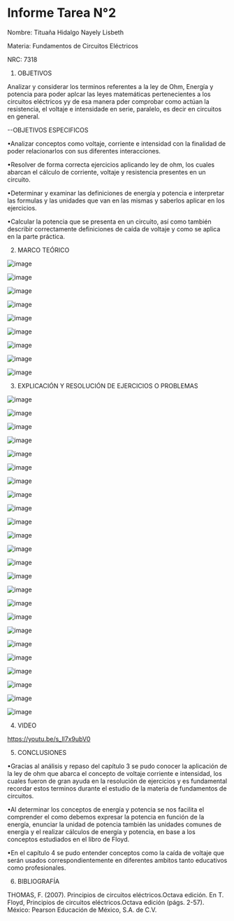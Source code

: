 # Informe Tarea N°2

Nombre: Tituaña Hidalgo Nayely Lisbeth

Materia: Fundamentos de Circuitos Eléctricos 

NRC: 7318

1. OBJETIVOS

Analizar y considerar  los terminos referentes a la ley de Ohm, Energía y potencia para poder aplcar las leyes matemáticas pertenecientes a los circuitos eléctricos yy de esa manera pder comprobar como actúan la resistencia, el voltaje e intensidade en serie, paralelo, es decir en circuitos en general.

--OBJETIVOS ESPECIFICOS 

•Analizar conceptos como voltaje, corriente e intensidad con la finalidad de  poder relacionarlos con sus diferentes interacciones.

•Resolver de forma correcta ejercicios aplicando ley de ohm, los cuales abarcan el cálculo de corriente, voltaje y resistencia presentes en un circuito.

•Determinar y examinar las definiciones de energía y potencia e interpretar las formulas y las unidades que van en las mismas y saberlos aplicar en los ejercicios.

•Calcular la potencia que se presenta en un circuito, así como también describir correctamente definiciones de caída de voltaje y como se aplica en la parte práctica.

2. MARCO TEÓRICO 

![image](https://user-images.githubusercontent.com/105722861/169948088-e74169ad-f5bf-41cf-8e7a-f5609fe0700b.png)

![image](https://user-images.githubusercontent.com/105722861/169948193-7a623fe8-8a2f-422b-b4f4-fcbf385089c3.png)

![image](https://user-images.githubusercontent.com/105722861/169948200-fce794ba-d15f-400f-b0e6-b81f2ddec36b.png)

![image](https://user-images.githubusercontent.com/105722861/169948217-e2eaaa8f-f91c-4317-a74d-c7f16f1c30cf.png)

![image](https://user-images.githubusercontent.com/105722861/169948227-0e22fe4f-2343-46d9-8f86-a809d7d39c5a.png)

![image](https://user-images.githubusercontent.com/105722861/169948240-b8c67ab2-124a-42ac-a08b-c6c2aeb6f569.png)

![image](https://user-images.githubusercontent.com/105722861/169948265-039f9cb3-533f-4fc6-98bc-539847373e70.png)

![image](https://user-images.githubusercontent.com/105722861/169948280-38913945-8834-46d7-80a7-2258b9ea560b.png)

![image](https://user-images.githubusercontent.com/105722861/169948306-41b71a1f-4ace-45d2-9d54-cfaf3de70b8d.png)


3. EXPLICACIÓN Y RESOLUCIÓN DE EJERCICIOS O PROBLEMAS

![image](https://user-images.githubusercontent.com/105722861/170402985-2a6b9abe-cf93-4223-864f-2b3ecd078150.png)

![image](https://user-images.githubusercontent.com/105722861/170403123-c7df613a-953c-44ef-a202-b9db44ef42d3.png)

![image](https://user-images.githubusercontent.com/105722861/170403301-c5d90573-dab7-4699-8008-27ad4606cff0.png)

![image](https://user-images.githubusercontent.com/105722861/170403399-d1c1e20c-093d-49cd-9781-74ba5483d021.png)

![image](https://user-images.githubusercontent.com/105722861/170403487-7b3d89e4-1b65-46dd-a3d8-588732b3a8cf.png)

![image](https://user-images.githubusercontent.com/105722861/170403569-a518e061-b2ea-4d24-8f00-ec7e588b0a12.png)

![image](https://user-images.githubusercontent.com/105722861/170403650-961964ef-d650-49b6-94fb-3702eb80345a.png)

![image](https://user-images.githubusercontent.com/105722861/170403821-d31f8a50-6413-4569-a647-4ab2faf4b12f.png)

![image](https://user-images.githubusercontent.com/105722861/170403921-d83f48fa-ac10-44ad-a0c8-f50650c22718.png)

![image](https://user-images.githubusercontent.com/105722861/170404039-ad1fbec4-7ed9-43a1-b1c4-939d2f67d9b9.png)

![image](https://user-images.githubusercontent.com/105722861/170404127-70a47fef-697b-463e-a250-98a49a8caecc.png)

![image](https://user-images.githubusercontent.com/105722861/170404195-27a29ef4-aecb-4717-bc7e-8cc8e9a0a21a.png)

![image](https://user-images.githubusercontent.com/105722861/170404279-058b6fa8-26c4-4966-a713-94eca30ed2ce.png)

![image](https://user-images.githubusercontent.com/105722861/170404392-ad388522-3c2c-4fa8-8d9c-b9128552c829.png)

![image](https://user-images.githubusercontent.com/105722861/170404598-ef338815-4e8d-45eb-8ad5-660703790713.png)

![image](https://user-images.githubusercontent.com/105722861/170404680-dbdffeb4-76c2-423f-aa3a-7f5349b07cf7.png)

![image](https://user-images.githubusercontent.com/105722861/170404743-209aedc8-10d6-4b2c-90d3-a0c888b6e502.png)

![image](https://user-images.githubusercontent.com/105722861/170404806-40c4aad2-6de3-4524-a686-583c84d9248c.png)

![image](https://user-images.githubusercontent.com/105722861/170404868-15cfc0ec-3354-4deb-8d0d-bd70ca1e6d5b.png)

![image](https://user-images.githubusercontent.com/105722861/170404948-3f86e226-84f8-4adb-b32a-75fbeeedef9e.png)

![image](https://user-images.githubusercontent.com/105722861/170405006-1fd15a64-126a-484c-ae55-ea8c6638e94f.png)

![image](https://user-images.githubusercontent.com/105722861/170405318-cf69e5b5-1026-4a41-b8ba-c135decb728f.png)

![image](https://user-images.githubusercontent.com/105722861/170405407-88a4d4de-8c0c-4130-8622-d07c7f24b0de.png)

![image](https://user-images.githubusercontent.com/105722861/170405482-9153e262-a22a-481a-8105-4cc03b19fd68.png)


4. VIDEO

https://youtu.be/s_ll7x9ubV0

5. CONCLUSIONES

•Gracias al análisis y repaso del capítulo 3 se pudo conocer la aplicación de la ley de ohm que abarca el concepto de voltaje corriente e intensidad, los cuales fueron de gran ayuda en la resolución de ejercicios y es fundamental  recordar estos terminos durante el estudio de la materia de fundamentos de circuitos.

•Al determinar los conceptos de energía y potencia se nos facilita el comprender el como debemos expresar la potencia en función de la energía, enunciar la unidad de potencia también las unidades comunes de energía y el realizar cálculos de energía y potencia, en base a los conceptos estudiados en el libro de Floyd.

•En el capítulo 4 se pudo entender conceptos  como la caída de voltaje que serán usados correspondientemente en diferentes ambitos tanto educativos como profesionales.

6. BIBLIOGRAFÍA

THOMAS, F. (2007). Principios de circuitos eléctricos.Octava edición. En T. Floyd, Principios de circuitos eléctricos.Octava edición (págs. 2-57). México: Pearson Educación de México, S.A. de C.V.




